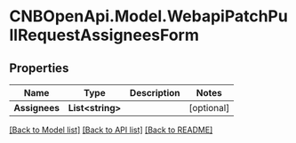 # CNBOpenApi.Model.WebapiPatchPullRequestAssigneesForm

## Properties

Name | Type | Description | Notes
------------ | ------------- | ------------- | -------------
**Assignees** | **List&lt;string&gt;** |  | [optional] 

[[Back to Model list]](../../README.md#documentation-for-models) [[Back to API list]](../../README.md#documentation-for-api-endpoints) [[Back to README]](../../README.md)

